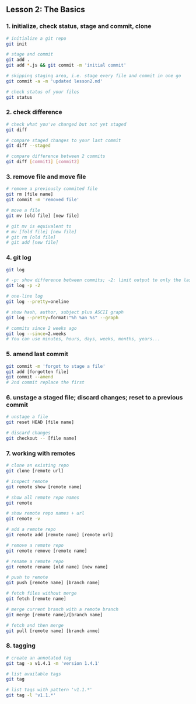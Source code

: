 ## Lesson 2: The Basics

### 1. initialize, check status, stage and commit, clone
```bash
# initialize a git repo
git init

# stage and commit
git add .
git add *.js && git commit -m 'initial commit'

# skipping staging area, i.e. stage every file and commit in one go
git commit -a -m 'updated lesson2.md'

# check status of your files
git status
```
### 2. check difference
```bash
# check what you've changed but not yet staged
git diff

# compare staged changes to your last commit
git diff --staged

# compare difference between 2 commits
git diff [commit1] [commit2]

```

### 3. remove file and move file
```bash
# remove a previously commited file
git rm [file name]
git commit -m 'removed file'

# move a file
git mv [old file] [new file]

# git mv is equivalent to
# mv [fold file] [new file]
# git rm [old file]
# git add [new file]
```

### 4. git log
```bash
git log

# -p: show difference between commits; -2: limit output to only the last 2 entries
git log -p -2 

# one-line log
git log --pretty=oneline 

# show hash, author, subject plus ASCII graph
git log --pretty=format:"%h %an %s" --graph

# commits since 2 weeks ago
git log --since=2.weeks
# You can use minutes, hours, days, weeks, months, years...
```

### 5. amend last commit
```bash
git commit -m 'forgot to stage a file'
git add [forgotten file]
git commit --amend
# 2nd commit replace the first

```

### 6. unstage a staged file; discard changes; reset to a previous commit
```bash
# unstage a file
git reset HEAD [file name]

# discard changes
git checkout -- [file name]

```

### 7. working with remotes

```bash
# clone an existing repo
git clone [remote url]

# inspect remote
git remote show [remote name]

# show all remote repo names
git remote 

# show remote repo names + url
git remote -v

# add a remote repo
git remote add [remote name] [remote url]

# remove a remote repo
git remote remove [remote name]

# rename a remote repo
git remote rename [old name] [new name]

# push to remote
git push [remote name] [branch name]

# fetch files without merge
git fetch [remote name]

# merge current branch with a remote branch 
git merge [remote name]/[branch name]

# fetch and then merge
git pull [remote name] [branch anme]
```

### 8. tagging
```bash
# create an annotated tag
git tag -a v1.4.1 -m 'version 1.4.1'

# list available tags
git tag

# list tags with pattern 'v1.1.*'
git tag -l 'v1.1.*'

```